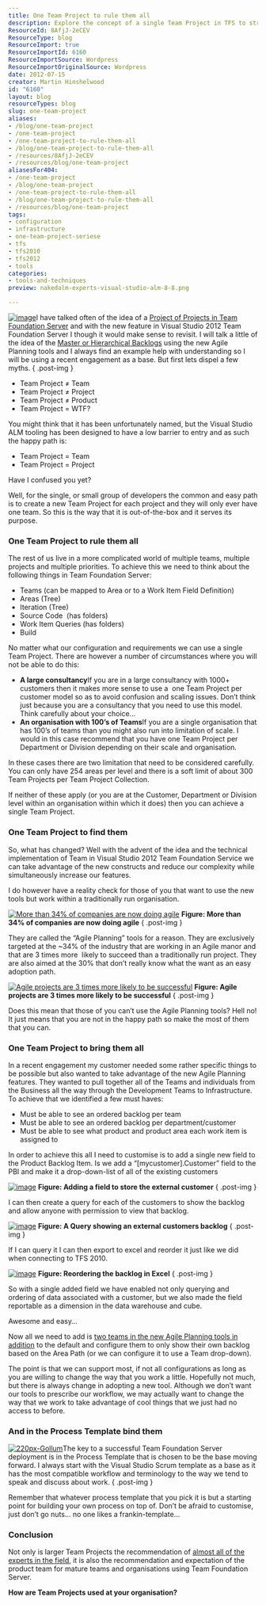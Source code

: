 ```yaml
---
title: One Team Project to rule them all
description: Explore the concept of a single Team Project in TFS to streamline multiple teams and projects, enhancing collaboration and efficiency in Agile environments.
ResourceId: 8AfjJ-2eCEV
ResourceType: blog
ResourceImport: true
ResourceImportId: 6160
ResourceImportSource: Wordpress
ResourceImportOriginalSource: Wordpress
date: 2012-07-15
creator: Martin Hinshelwood
id: "6160"
layout: blog
resourceTypes: blog
slug: one-team-project
aliases:
- /blog/one-team-project
- /one-team-project
- /one-team-project-to-rule-them-all
- /blog/one-team-project-to-rule-them-all
- /resources/8AfjJ-2eCEV
- /resources/blog/one-team-project
aliasesFor404:
- /one-team-project
- /blog/one-team-project
- /one-team-project-to-rule-them-all
- /blog/one-team-project-to-rule-them-all
- /resources/blog/one-team-project
tags:
- configuration
- infrastructure
- one-team-project-seriese
- tfs
- tfs2010
- tfs2012
- tools
categories:
- tools-and-techniques
preview: nakedalm-experts-visual-studio-alm-8-8.png

---
```

[![image](images/image16-2-2.png "image")](http://nkdagility.com/wp-content/uploads/2012/07/image16-2-2.png)I have talked often of the idea of a [Project of Projects in Team Foundation Server](http://blog.hinshelwood.com/project-of-projects-with-team-foundation-server-2010/) and with the new feature in Visual Studio 2012 Team Foundation Server I though it would make sense to revisit. I will talk a little of the idea of the [Master or Hierarchical Backlogs](http://blogs.msdn.com/b/greggboer/archive/2012/01/27/tfs-vnext-configuring-your-project-to-have-a-master-backlog-and-sub-teams.aspx) using the new Agile Planning tools and I always find an example help with understanding so I will be using a recent engagement as a base. But first lets dispel a few myths.
{ .post-img }

- Team Project ≠ Team
- Team Project ≠ Project
- Team Project ≠ Product
- Team Project = WTF?

You might think that it has been unfortunately named, but the Visual Studio ALM tooling has been designed to have a low barrier to entry and as such the happy path is:

- Team Project = Team
- Team Project = Project

Have I confused you yet?

Well, for the single, or small group of developers the common and easy path is to create a new Team Project for each project and they will only ever have one team. So this is the way that it is out-of-the-box and it serves its purpose.

### One Team Project to rule them all

The rest of us live in a more complicated world of multiple teams, multiple projects and multiple priorities. To achieve this we need to think about the following things in Team Foundation Server:

- Teams (can be mapped to Area or to a Work Item Field Definition)
- Areas (Tree)
- Iteration (Tree)
- Source Code  (has folders)
- Work Item Queries (has folders)
- Build

No matter what our configuration and requirements we can use a single Team Project. There are however a number of circumstances where you will not be able to do this:

- **A large consultancy**If you are in a large consultancy with 1000+ customers then it makes more sense to use a  one Team Project per customer model so as to avoid confusion and scaling issues. Don’t think just because you are a consultancy that you need to use this model. Think carefully about your choice…
- **An organisation with 100’s of Teams**If you are a single organisation that has 100’s of teams than you might also run into limitation of scale. I would in this case recommend that you have one Team Project per Department or Division depending on their scale and organisation.

In these cases there are two limitation that need to be considered carefully. You can only have 254 areas per level and there is a soft limit of about 300 Team Projects per Team Project Collection.

If neither of these apply (or you are at the Customer, Department or Division level within an organisation within which it does) then you can achieve a single Team Project.

### One Team Project to find them

So, what has changed? Well with the advent of the idea and the technical implementation of Team in Visual Studio 2012 Team Foundation Service we can take advantage of the new constructs and reduce our complexity while simultaneously increase our features.

I do however have a reality check for those of you that want to use the new tools but work within a traditionally run organisation.

[![More than 34% of companies are now doing agile](images/image17-3-3.png "More than 34% of companies are now doing agile")](http://nkdagility.com/wp-content/uploads/2012/07/image17-3-3.png) **Figure: More than 34% of companies are now doing agile**
{ .post-img }

They are called the “Agile Planning” tools for a reason. They are exclusively targeted at the ~34% of the industry that are working in an Agile manor and that are 3 times more  likely to succeed than a traditionally run project. They are also aimed at the 30% that don’t really know what the want as an easy adoption path.

[![Agile projects are 3 times more likely to be successful](images/image18-4-4.png "Agile projects are 3 times more likely to be successful")](http://nkdagility.com/wp-content/uploads/2012/07/image18-4-4.png) **Figure: Agile projects are 3 times more likely to be successful**
{ .post-img }

Does this mean that those of you can’t use the Agile Planning tools? Hell no! It just means that you are not in the happy path so make the most of them that you can.

### One Team Project to bring them all

In a recent engagement my customer needed some rather specific things to be possible but also wanted to take advantage of the new Agile Planning features. They wanted to pull together all of the Teams and individuals from the Business all the way through the Development Teams to Infrastructure. To achieve that we identified a few must haves:

- Must be able to see an ordered backlog per team
- Must be able to see an ordered backlog per department/customer
- Must be able to see what product and product area each work item is assigned to

In order to achieve this all I need to customise is to add a single new field to the Product Backlog Item. Is we add a “\[mycustomer\].Customer” field to the PBI and make it a drop-down-list of all of the existing customers

[![image](images/image19-5-5.png "image")](http://nkdagility.com/wp-content/uploads/2012/07/image19-5-5.png) **Figure: Adding a field to store the external customer**
{ .post-img }

I can then create a query for each of the customers to show the backlog and allow anyone with permission to view that backlog.

[![image](images/image20-6-6.png "image")](http://nkdagility.com/wp-content/uploads/2012/07/image20-6-6.png) **Figure: A Query showing an external customers backlog**
{ .post-img }

If I can query it I can then export to excel and reorder it just like we did when connecting to TFS 2010.

[![image](images/image21-7-7.png "image")](http://nkdagility.com/wp-content/uploads/2012/07/image21-7-7.png) **Figure: Reordering the backlog in Excel**
{ .post-img }

So with a single added field we have enabled not only querying and ordering of data associated with a customer, but we also made the field reportable as a dimension in the data warehouse and cube.

Awesome and easy…

Now all we need to add is [two teams in the new Agile Planning tools in addition](http://blogs.msdn.com/b/greggboer/archive/2012/01/27/tfs-vnext-configuring-your-project-to-have-a-master-backlog-and-sub-teams.aspx) to the default and configure them to only show their own backlog based on the Area Path (or we can configure it to use a Team drop-down).

The point is that we can support most, if not all configurations as long as you are willing to change the way that you work a little. Hopefully not much, but there is always change in adopting a new tool. Although we don’t want our tools to prescribe our workflow, we may actually want to change the way that we work to take advantage of cool things that we just had no access to before.

### And in the Process Template bind them

[![220px-Gollum](images/220px-Gollum-1-1.png "220px-Gollum")](http://nkdagility.com/wp-content/uploads/2012/07/220px-Gollum-1-1.png)The key to a successful Team Foundation Server deployment is in the Process Template that is chosen to be the base moving forward. I always start with the Visual Studio Scrum template as a base as it has the most compatible workflow and terminology to the way we tend to speak and discuss about work.
{ .post-img }

Remember that whatever process template that you pick it is but a starting point for building your own process on top of. Don’t be afraid to customise, just don’t go nuts… no one likes a frankin-template…

### Conclusion

Not only is larger Team Projects the recommendation of [almost all of the experts in the field](http://blog.hinshelwood.com/when-should-i-use-areas-in-tfs-instead-of-team-projects-in-team-foundation-server-2010/), it is also the recommendation and expectation of the product team for mature teams and organisations using Team Foundation Server.

**How are Team Projects used at your organisation?**
